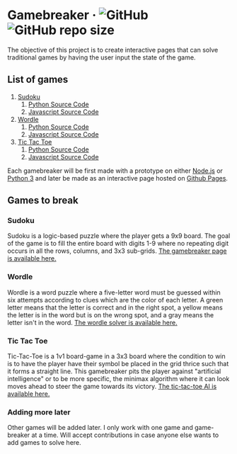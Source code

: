 # Gamebreaker &middot; ![GitHub](https://img.shields.io/github/license/sevora/gamebreaker) ![GitHub repo size](https://img.shields.io/github/repo-size/sevora/gamebreaker)
The objective of this project is to create interactive pages that can solve traditional games by having the user input the state of the game. 

## List of games
1. [Sudoku](https://sevora.github.io/gamebreaker/sudoku/)
    1. [Python Source Code](https://github.com/sevora/gamebreaker/blob/main/sudoku/demo.py)
    2. [Javascript Source Code](https://github.com/sevora/gamebreaker/tree/main/sudoku/js)
2. [Wordle](https://sevora.github.io/gamebreaker/wordle/)
    1. [Python Source Code](https://github.com/sevora/gamebreaker/blob/main/wordle/demo.py)
    2. [Javascript Source Code](https://github.com/sevora/gamebreaker/tree/main/wordle/js)
3. [Tic Tac Toe](https://sevora.github.io/gamebreaker/tic-tac-toe/)
    1. [Python Source Code](https://github.com/sevora/gamebreaker/blob/main/tic-tac-toe/demo.py)
    2. [Javascript Source Code](https://github.com/sevora/gamebreaker/tree/main/tic-tac-toe/js)

Each gamebreaker will be first made with a prototype on either [Node.js](https://nodejs.org) or [Python 3](https://www.python.org/) and later be made as an interactive page hosted on [Github Pages](https://pages.github.com/).

## Games to break
### Sudoku
Sudoku is a logic-based puzzle where the player gets a 9x9 board. The goal of the game is to fill the entire board with digits 1-9 where no repeating digit occurs in all the rows, columns, and 3x3 sub-grids. [The gamebreaker page is available here.](https://sevora.github.io/gamebreaker/sudoku/)

### Wordle
Wordle is a word puzzle where a five-letter word must be guessed within six attempts according to clues which are the color of each letter. A green letter means that the letter is correct and in the right spot, a yellow means the letter is in the word but is on the wrong spot, and a gray means the letter isn't in the word. [The wordle solver is available here.](https://sevora.github.io/gamebreaker/wordle/)

### Tic Tac Toe
Tic-Tac-Toe is a 1v1 board-game in a 3x3 board where the condition to win is to have the player have their symbol be placed in the grid thrice such that it forms a straight line. This gamebreaker pits the player against "artificial intelligence" or to be more specific, the minimax algorithm where it can look moves ahead to steer the game towards its victory. [The tic-tac-toe AI is available here.](https://sevora.github.io/gamebreaker/tic-tac-toe/)

### Adding more later
Other games will be added later. I only work with one game and game-breaker at a time. Will accept contributions in case anyone else wants to add games to solve here.
